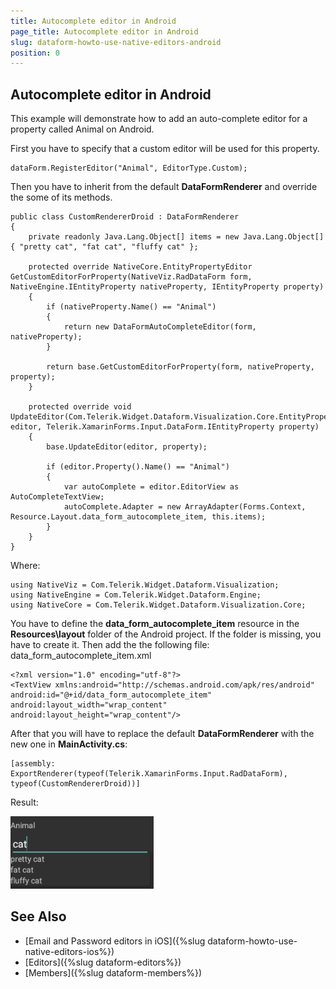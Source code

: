 ```yaml
---
title: Autocomplete editor in Android
page_title: Autocomplete editor in Android
slug: dataform-howto-use-native-editors-android
position: 0
---
```

## Autocomplete editor in Android

This example will demonstrate how to add an auto-complete editor for a property called Animal on Android.

First you have to specify that a custom editor will be used for this property.

	dataForm.RegisterEditor("Animal", EditorType.Custom);

Then you have to inherit from the default **DataFormRenderer** and override the some of its methods.

	public class CustomRendererDroid : DataFormRenderer
	{
	    private readonly Java.Lang.Object[] items = new Java.Lang.Object[] { "pretty cat", "fat cat", "fluffy cat" };
	
	    protected override NativeCore.EntityPropertyEditor GetCustomEditorForProperty(NativeViz.RadDataForm form, NativeEngine.IEntityProperty nativeProperty, IEntityProperty property)
	    {
	        if (nativeProperty.Name() == "Animal")
	        {
	            return new DataFormAutoCompleteEditor(form, nativeProperty);
	        }
	
	        return base.GetCustomEditorForProperty(form, nativeProperty, property);
	    }
	
	    protected override void UpdateEditor(Com.Telerik.Widget.Dataform.Visualization.Core.EntityPropertyEditor editor, Telerik.XamarinForms.Input.DataForm.IEntityProperty property)
	    {
	        base.UpdateEditor(editor, property);
	
	        if (editor.Property().Name() == "Animal")
	        {
	            var autoComplete = editor.EditorView as AutoCompleteTextView;
	            autoComplete.Adapter = new ArrayAdapter(Forms.Context, Resource.Layout.data_form_autocomplete_item, this.items);
	        }
	    }
	}
	
Where:

	using NativeViz = Com.Telerik.Widget.Dataform.Visualization;
	using NativeEngine = Com.Telerik.Widget.Dataform.Engine;
	using NativeCore = Com.Telerik.Widget.Dataform.Visualization.Core;

You have to define the **data\_form\_autocomplete\_item** resource in the **Resources\\layout** folder of the Android project. If the folder is missing, you have to create it. Then add the the following file: data\_form\_autocomplete\_item\.xml

    <?xml version="1.0" encoding="utf-8"?>
    <TextView xmlns:android="http://schemas.android.com/apk/res/android"
    android:id="@+id/data_form_autocomplete_item"
    android:layout_width="wrap_content"
    android:layout_height="wrap_content"/>

After that you will have to replace the default **DataFormRenderer** with the new one in **MainActivity.cs**:

	[assembly: ExportRenderer(typeof(Telerik.XamarinForms.Input.RadDataForm), typeof(CustomRendererDroid))]

Result:

![AutoComplete Editor](images/dataform-custom-renderer-android.png)

## See Also
- [Email and Password editors in iOS]({%slug dataform-howto-use-native-editors-ios%})
- [Editors]({%slug dataform-editors%})
- [Members]({%slug dataform-members%})
